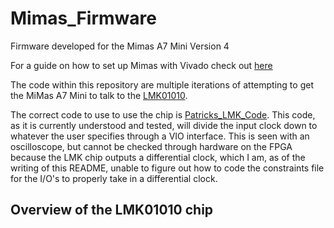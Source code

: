 # Mimas_Firmware
Firmware developed for the Mimas A7 Mini Version 4

For a guide on how to set up Mimas with Vivado check out [here](https://github.com/tmcoakley/beatty_lab/blob/main/Guides/Firmware/Vivado.md)

The code within this repository are multiple iterations of attempting to get the MiMas A7 Mini to talk to the [LMK01010](https://www.digikey.com/en/products/detail/texas-instruments/LMK01010ISQE-NOPB/1872209). 

The correct code to use to use the chip is [Patricks_LMK_Code](https://github.com/Payton814/Mimas_Firmware/tree/main/Patricks_LMK_code). This code, as it is currently understood and tested, will divide the input clock down to whatever the user specifies through a VIO interface. This is seen with an oscilloscope, but cannot be checked through hardware on the FPGA because the LMK chip outputs a differential clock, which I am, as of the writing of this README, unable to figure out how to code the constraints file for the I/O's to properly take in a differential clock.

## Overview of the LMK01010 chip

